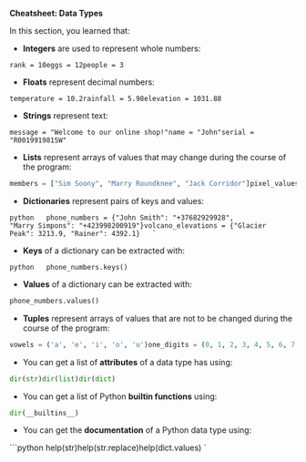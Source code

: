 **Cheatsheet: Data Types**

In this section, you learned that:

*   **Integers** are used to represent whole numbers:
    

```pyton
rank = 10eggs = 12people = 3
```   

*   **Floats** represent decimal numbers:
    

```pyton
temperature = 10.2rainfall = 5.98elevation = 1031.88   
```

*   **Strings** represent text:
    

```pyton
message = "Welcome to our online shop!"name = "John"serial = "R001991981SW"   
```

*   **Lists** represent arrays of values that may change during the course of the program:
    

```python
members = ["Sim Soony", "Marry Roundknee", "Jack Corridor"]pixel_values = [252, 251, 251, 253, 250, 248, 247]
```

*   **Dictionaries** represent pairs of keys and values:
    
```
python   phone_numbers = {"John Smith": "+37682929928", "Marry Simpons": "+423998200919"}volcano_elevations = {"Glacier Peak": 3213.9, "Rainer": 4392.1}   `
```

*   **Keys** of a dictionary can be extracted with:
    
```
python   phone_numbers.keys()
```

*   **Values** of a dictionary can be extracted with:
    

```python
phone_numbers.values()
```

*   **Tuples** represent arrays of values that are not to be changed during the course of the program:
    

```python
vowels = ('a', 'e', 'i', 'o', 'u')one_digits = (0, 1, 2, 3, 4, 5, 6, 7, 8, 9)
```

*   You can get a list of **attributes** of a data type has using:
    

```python
dir(str)dir(list)dir(dict)
```   

*   You can get a list of Python **builtin functions** using:
    

```python
dir(__builtins__)
```

*   You can get the **documentation** of a Python data type using:
    

```python   help(str)help(str.replace)help(dict.values)   `
